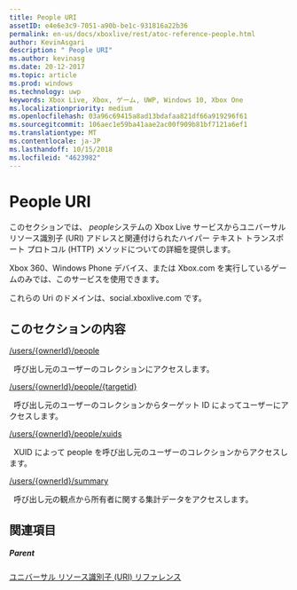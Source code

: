 ```yaml
---
title: People URI
assetID: e4e6e3c9-7051-a90b-be1c-931816a22b36
permalink: en-us/docs/xboxlive/rest/atoc-reference-people.html
author: KevinAsgari
description: " People URI"
ms.author: kevinasg
ms.date: 20-12-2017
ms.topic: article
ms.prod: windows
ms.technology: uwp
keywords: Xbox Live, Xbox, ゲーム, UWP, Windows 10, Xbox One
ms.localizationpriority: medium
ms.openlocfilehash: 03a96c69415a8ad13bdafaa821df66a919296f61
ms.sourcegitcommit: 106aec1e59ba41aae2ac00f909b81bf7121a6ef1
ms.translationtype: MT
ms.contentlocale: ja-JP
ms.lasthandoff: 10/15/2018
ms.locfileid: "4623982"
---
```

# <a name="people-uris"></a>People URI
 
このセクションでは、 *people*システムの Xbox Live サービスからユニバーサル リソース識別子 (URI) アドレスと関連付けられたハイパー テキスト トランスポート プロトコル (HTTP) メソッドについての詳細を提供します。
 
Xbox 360、Windows Phone デバイス、または Xbox.com を実行しているゲームのみでは、このサービスを使用できます。
 
これらの Uri のドメインは、social.xboxlive.com です。
 
<a id="ID4EPB"></a>

 
## <a name="in-this-section"></a>このセクションの内容

[/users/{ownerId}/people](uri-usersowneridpeople.md)

&nbsp;&nbsp;呼び出し元のユーザーのコレクションにアクセスします。

[/users/{ownerId}/people/{targetid}](uri-usersowneridpeopletargetid.md)

&nbsp;&nbsp;呼び出し元のユーザーのコレクションからターゲット ID によってユーザーにアクセスします。

[/users/{ownerId}/people/xuids](uri-usersowneridpeoplexuids.md)

&nbsp;&nbsp;XUID によって people を呼び出し元のユーザーのコレクションからアクセスします。

[/users/{ownerId}/summary](uri-usersowneridsummary.md)

&nbsp;&nbsp;呼び出し元の観点から所有者に関する集計データをアクセスします。
 
<a id="ID4E5B"></a>

 
## <a name="see-also"></a>関連項目
 
<a id="ID4EAC"></a>

 
##### <a name="parent"></a>Parent 

[ユニバーサル リソース識別子 (URI) リファレンス](../atoc-xboxlivews-reference-uris.md)

   